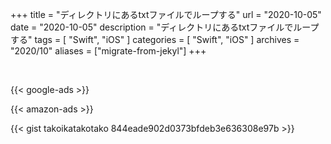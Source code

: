 +++
title =  "ディレクトリにあるtxtファイルでループする"
url = "2020-10-05"
date = "2020-10-05"
description = "ディレクトリにあるtxtファイルでループする"
tags = [
  "Swift",
  "iOS"
]
categories = [
  "Swift",
  "iOS"
]
archives = "2020/10"
aliases = ["migrate-from-jekyl"]
+++

<br>


<!-- Google Ads -->
{{< google-ads >}}

<!-- Amazon Ads -->
{{< amazon-ads >}}

{{< gist takoikatakotako 844eade902d0373bfdeb3e636308e97b >}}
